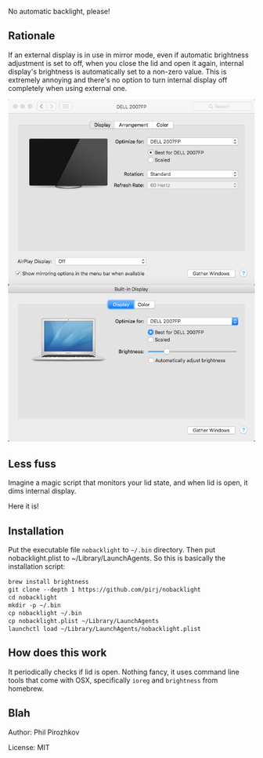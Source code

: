 No automatic backlight, please!

## Rationale

If an external display is in use in mirror mode, even if automatic brightness adjustment is set to off, when you close the lid and open it again, internal display's brightness is automatically set to a non-zero value. This is extremely annoying and there's no option to turn internal display off completely when using external one.

![External display](external.png)

## Less fuss

Imagine a magic script that monitors your lid state, and when lid is open, it dims internal display.

Here it is!

## Installation

Put the executable file `nobacklight` to `~/.bin` directory. Then put nobacklight.plist to ~/Library/LaunchAgents.
So this is basically the installation script:

    brew install brightness
    git clone --depth 1 https://github.com/pirj/nobacklight
    cd nobacklight
    mkdir -p ~/.bin
    cp nobacklight ~/.bin
    cp nobacklight.plist ~/Library/LaunchAgents
    launchctl load ~/Library/LaunchAgents/nobacklight.plist

## How does this work

It periodically checks if lid is open. Nothing fancy, it uses command line tools that come with OSX, specifically `ioreg` and `brightness` from homebrew.

## Blah

Author: Phil Pirozhkov

License: MIT
